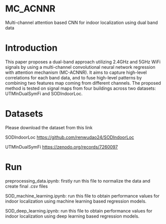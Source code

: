 # MC_ACNNR
Multi-channel attention based CNN for indoor localization using dual band data
# Introduction
This paper proposes a dual-band approach utilizing 2.4GHz and 5GHz WiFi signals by using a multi-channel convolutional neural network regression with attention mechanism (MC-ACNNR). 
It aims to capture high-level correlations for each band data, and to fuse high-level patterns by combining two features map coming from different channels. 
The proposed method is tested on signal maps from four buildings across two datasets: UTMInDualSymFi and SODIndoorLoc.
# Datasets
Please download the dataset from this link 

SODIndoorLoc
https://github.com/renwudao24/SODIndoorLoc

UTMInDualSymFi
https://zenodo.org/records/7260097
# Run
preprocessing_data.ipynb: firstly run this file to normalize the data and create final .csv files

SOD_machine_learning.ipynb: run this file to obtain performance values for indoor localization using machine learning based regression models.

SOD_deep_learning.ipynb: run this file to obtain performance values for indoor localization using deep learning based regression models.

